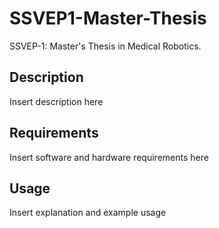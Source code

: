 # SSVEP1-Master-Thesis
SSVEP-1: Master's Thesis in Medical Robotics.

## Description
Insert description here

## Requirements
Insert software and hardware requirements here

## Usage
Insert explanation and example usage
